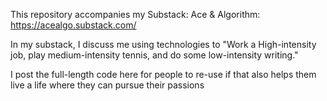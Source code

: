 This repository accompanies my Substack: Ace & Algorithm: https://acealgo.substack.com/

In my substack, I discuss me using technologies to "Work a High-intensity job, play medium-intensity tennis, and do some low-intensity writing."

I post the full-length code here for people to re-use if that also helps them live a life where they can pursue their passions 
